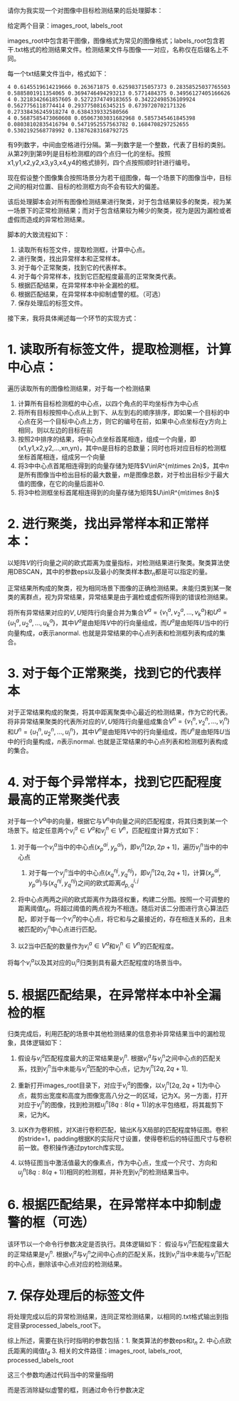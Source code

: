 请你为我实现一个对图像中目标检测结果的后处理脚本：

给定两个目录：images_root, labels_root

images_root中包含若干图像，图像格式为常见的图像格式；labels_root包含若干.txt格式的检测结果文件。检测结果文件与图像一一对应，名称仅在后缀名上不同。

每一个txt结果文件当中，格式如下：
```
4 0.6145519614219666 0.263671875 0.625983715057373 0.28358525037765503 0.5885801911354065 0.3694746494293213 0.5771484375 0.34956127405166626
4 0.3218342661857605 0.5272374749183655 0.34222498536109924 0.5627756118774414 0.2937750816345215 0.6739720702171326 0.27338436245918274 0.6384339332580566
4 0.5687585473060608 0.05067303031682968 0.5857345461845398 0.08038102835416794 0.5471952557563782 0.1684708297252655 0.5302192568778992 0.13876283168792725
```
有9列数字，中间由空格进行分隔。第一列数字是一个整数，代表了目标的类别。从第2列到第9列是目标检测框的四个点归一化的坐标。按照x1,y1,x2,y2,x3,y3,x4,y4的格式排列，四个点按照顺时针进行编号。

现在假设整个图像集合按照场景分为若干组图像，每一个场景下的图像当中，目标之间的相对位置、目标的检测框方向不会有较大的偏差。

该后处理脚本会对所有图像检测结果进行聚类，对于包含结果较多的聚类，视为某一场景下的正常检测结果；而对于包含结果较为稀少的聚类，视为是因为漏检或者虚假而造成的异常检测结果。

脚本的大致流程如下：
1. 读取所有标签文件，提取检测框，计算中心点。
2. 进行聚类，找出异常样本和正常样本。
3. 对于每个正常聚类，找到它的代表样本。
4. 对于每个异常样本，找到它匹配程度最高的正常聚类代表。
5. 根据匹配结果，在异常样本中补全漏检的框。
6. 根据匹配结果，在异常样本中抑制虚警的框。（可选）
7. 保存处理后的标签文件。


接下来，我将具体阐述每一个环节的实现方式：

# 1. 读取所有标签文件，提取检测框，计算中心点：

遍历读取所有的图像检测结果，对于每一个检测结果
1. 计算所有目标检测框的中心点，以四个角点的平均坐标作为中心点
2. 将所有目标按照中心点从上到下、从左到右的顺序排序，即如果一个目标的中心点在另一个目标中心点上方，则它的编号在前，如果中心点坐标在y方向上相同，则以左边的目标在前
3. 按照2中排序的结果，将中心点坐标首尾相连，组成一个向量，即(x1,y1,x2,y2,...,xn,yn)，其中n是目标的总数量；同时也将对应目标的检测框坐标首尾相连，组成另一个向量
4. 将3中中心点首尾相连得到的向量存储为矩阵$V\in\R^{m\times 2n}$，其中$n$是所有图像当中检出目标的最大数量，$m$是图像总数，对于检出目标少于最大值的图像，在它的向量后面补0.
5. 将3中检测框坐标首尾相连得到的向量存储为矩阵$U\in\R^{m\times 8n}$

# 2. 进行聚类，找出异常样本和正常样本：
以矩阵$V$的行向量之间的欧式距离为度量指标，对检测结果进行聚类。聚类算法使用DBSCAN，其中的参数eps以及最小的聚类样本数$t_n$都是可以指定的量。

正常结果所构成的聚类，视为相同场景下图像的正确检测结果。未能归类到某一聚类的离群点，视为异常结果，异常结果是由于漏检或虚假所得到的错误检测结果。

将所有异常结果对应的$V, U$矩阵行向量合并为集合$V^a=\{v^a_1,v^a_2,\dots,v^a_k\}$和$U^a=\{u^a_1,u^a_2,\dots,u^a_k\}$，其中$V^a$是由矩阵$V$中的行向量组成，而$U^a$是由矩阵$U$当中的行向量构成，$a$表示anormal. 也就是异常结果的中心点列表和检测框列表构成的集合。

# 3. 对于每个正常聚类，找到它的代表样本
对于正常结果构成的聚类，将其中距离聚类中心最近的检测结果，作为它的代表。将非异常结果聚类的代表所对应的$V, U$矩阵行向量组成集合$V^n=\{v^n_1,v^n_2,\dots,v^n_l\}$和$U^n=\{u^n_1,u^n_2,\dots,u^n_l\}$，其中$V^n$是由矩阵$V$中的行向量组成，而$U^n$是由矩阵$U$当中的行向量构成，$n$表示normal. 也就是正常结果的中心点列表和检测框列表构成的集合。

# 4. 对于每个异常样本，找到它匹配程度最高的正常聚类代表
对于每一个$V^a$中的向量，根据它与$V^n$中向量之间的匹配程度，将其归类到某一个场景下。给定任意两个$v^a_i\in V^a$和$v^n_j\in V^n$，匹配程度计算方式如下：

1. 对于每一个$v^a_i$当中的中心点$(x^{ai}_p,y^{ai}_p)$，即$v^a_i[2p,2p+1]$，遍历$v^{n}_j$当中的中心点
    1. 对于每一个$v^{n}_j$当中的中心点$(x^{nj}_q,y^{nj}_q)$，即$v^n_j[2q,2q+1]$，计算$(x^{ai}_p,y^{ai}_p)$与$(x^{nj}_q,y^{nj}_q)$之间的欧式距离$d^{i,j}_{p,q}$

2. 将中心点两两之间的欧式距离作为路径权重，构建二分图。按照一个可调整的距离阈值$t_d$，将超过阈值的两点视为不相连。随后对该二分图进行贪心算法匹配，即对于每一个$v^a_i$的中心点，将它和与之最接近的，存在相连关系的，且未被匹配的$v^n_j$中心点进行匹配。

3. 以2当中匹配的数量作为$v^a_i\in V^a$和$v^n_j\in V^n$的匹配程度。

将每个$v^a_i$以及其对应的$u^a_i$归类到具有最大匹配程度的场景当中。

# 5. 根据匹配结果，在异常样本中补全漏检的框
归类完成后，利用匹配的场景中其他检测结果的信息弥补异常结果当中的漏检现象，具体逻辑如下：
1. 假设与$v^a_i$匹配程度最大的正常结果是$v^n_j$. 根据$v^a_i$与$v^n_j$之间中心点的匹配关系，找到$v^n_j$当中未能与$v^a_i$匹配的中心点，记为$v^n_j[2q,2q+1]$.

2. 重新打开images_root目录下，对应于$v^a_i$的图像，以$v^n_j[2q,2q+1]$为中心点，裁剪出宽度和高度为图像宽高八分之一的区域，记为X。另一方面，打开对应于$v^n_j$的图像，找到检测框$u^n_j[8q:8(q+1)]$的水平包络框，将其裁剪下来，记为K。

3. 以K作为卷积核，对X进行卷积匹配，输出K与X局部的匹配程度特征图。卷积的stride=1，padding根据K的实际尺寸设置，使得卷积后的特征图尺寸与卷积前一致。卷积操作通过pytorch库实现。

4. 以特征图当中激活值最大的像素点，作为中心点，生成一个尺寸、方向和$u^n_j[8q:8(q+1)]$相同的检测框，并补充到$v^a_i$的检测结果当中。

# 6. 根据匹配结果，在异常样本中抑制虚警的框（可选）
该环节以一个命令行参数决定是否执行。具体逻辑如下：
假设与$v^a_i$匹配程度最大的正常结果是$v^n_j$. 根据$v^a_i$与$v^n_j$之间中心点的匹配关系，找到$v^a_i$当中未能与$v^n_j$匹配的中心点，删除该中心点对应的检测结果。

# 7. 保存处理后的标签文件
将处理完成以后的异常检测结果，连同正常检测结果，以相同的.txt格式输出到指定目录processed_labels_root下。

综上所述，需要在执行时指明的参数包括：1. 聚类算法的参数eps和$t_n$ 2. 中心点欧氏距离的阈值$t_d$ 3. 相关的文件路径：images_root, labels_root, processed_labels_root

这三个参数均通过代码当中的常量指明

而是否消除疑似虚警的框，则通过命令行参数决定